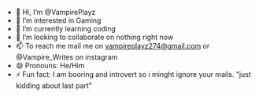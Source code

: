 - 👋 Hi, I’m @VampirePlayz
- 👀 I’m interested in Gaming
- 🌱 I’m currently learning coding
- 💞️ I’m looking to collaborate on nothing right now
- 📫 To reach me mail me on vampireplayz274@gmail.com or @Vampire_Writes on instagram 
- 😄 Pronouns: He/Him 
- ⚡ Fun fact: I am booring and introvert so i minght ignore your mails. "just kidding about last part" 

<!---
VampirePlayz/VampirePlayz is a ✨ special ✨ repository because its `README.md` (this file) appears on your GitHub profile.
You can click the Preview link to take a look at your changes.
--->
